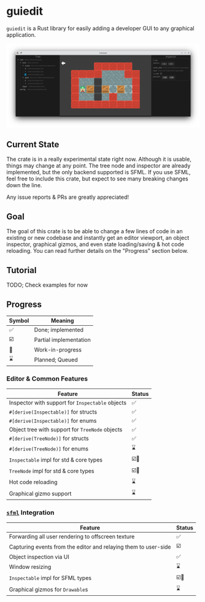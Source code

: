 # guiedit
`guiedit` is a Rust library for easily adding a developer GUI to any graphical application.

![Sokoban with guiedit screenshot](res/screenshot-sokoban.png)

## Current State
The crate is in a really experimental state right now. Although it is usable, things may change at
any point. The tree node and inspector are already implemented, but the only backend supported is
SFML. If you use SFML, feel free to include this crate, but expect to see many breaking changes down
the line.

Any issue reports & PRs are greatly appreciated!

## Goal
The goal of this crate is to be able to change a few lines of code in an existing or new codebase
and instantly get an editor viewport, an object inspector, graphical gizmos, and even state
loading/saving & hot code reloading. You can read further details on the "Progress" section below.

## Tutorial
TODO; Check examples for now


## Progress
| Symbol | Meaning |
| ------ | ------- |
| ✅     | Done; implemented |
| ☑️      | Partial implementation |
| 🚧     | Work-in-progress  |
| ⌛     | Planned; Queued   |

### Editor & Common Features
|   Feature     |   Status  |
| ------------- | --------- |
| Inspector with support for `Inspectable` objects | ✅ |
| `#[derive(Inspectable)]` for structs | ✅ |
| `#[derive(Inspectable)]` for enums | ✅ |
| Object tree with support for `TreeNode` objects | ✅ |
| `#[derive(TreeNode)]` for structs | ✅ |
| `#[derive(TreeNode)]` for enums | ⌛ |
| `Inspectable` impl for std & core types | ☑️🚧 |
| `TreeNode` impl for std & core types | ☑️🚧 |
| Hot code reloading | ⌛ |
| Graphical gizmo support | ⌛ |

### [`sfml`](https://github.com/jeremyletang/rust-sfml) Integration
|   Feature     |   Status  |
| ------------- | --------- |
| Forwarding all user rendering to offscreen texture | ✅ |
| Capturing events from the editor and relaying them to user-side | ☑️ |
| Object inspection via UI | ✅ |
| Window resizing | ⌛ |
| `Inspectable` impl for SFML types | ☑️🚧 |
| Graphical gizmos for `Drawable`s | ⌛ |

